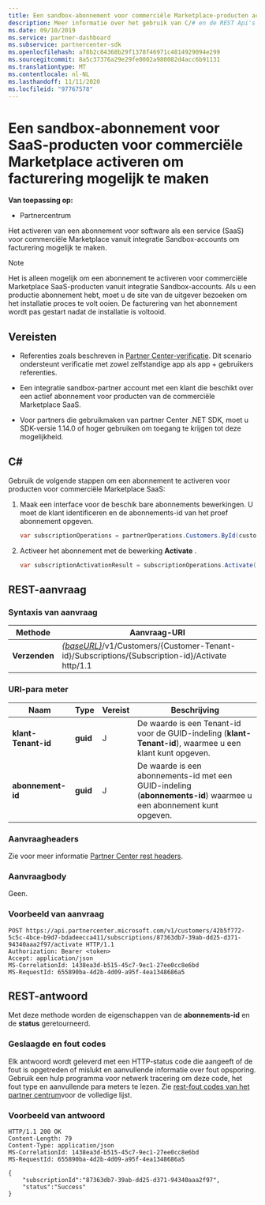 ```yaml
---
title: Een sandbox-abonnement voor commerciële Marketplace-producten activeren
description: Meer informatie over het gebruik van C/# en de REST Api's van het Partner Center om een sandbox-abonnement voor commerciële Marketplace-producten te activeren.
ms.date: 09/10/2019
ms.service: partner-dashboard
ms.subservice: partnercenter-sdk
ms.openlocfilehash: a78b2c84368b29f1378f46971c4814929094e299
ms.sourcegitcommit: 8a5c37376a29e29fe0002a980082d4acc6b91131
ms.translationtype: MT
ms.contentlocale: nl-NL
ms.lasthandoff: 11/11/2020
ms.locfileid: "97767578"
---
```

# <a name="activate-a-sandbox-subscription-for-commercial-marketplace-saas-products-to-enable-billing"></a>Een sandbox-abonnement voor SaaS-producten voor commerciële Marketplace activeren om facturering mogelijk te maken

**Van toepassing op:**

- Partnercentrum

Het activeren van een abonnement voor software als een service (SaaS) voor commerciële Marketplace vanuit integratie Sandbox-accounts om facturering mogelijk te maken.

> [!NOTE]
> Het is alleen mogelijk om een abonnement te activeren voor commerciële Marketplace SaaS-producten vanuit integratie Sandbox-accounts. Als u een productie abonnement hebt, moet u de site van de uitgever bezoeken om het installatie proces te volt ooien. De facturering van het abonnement wordt pas gestart nadat de installatie is voltooid.

## <a name="prerequisites"></a>Vereisten

- Referenties zoals beschreven in [Partner Center-verificatie](partner-center-authentication.md). Dit scenario ondersteunt verificatie met zowel zelfstandige app als app + gebruikers referenties.

- Een integratie sandbox-partner account met een klant die beschikt over een actief abonnement voor producten van de commerciële Marketplace SaaS.

- Voor partners die gebruikmaken van partner Center .NET SDK, moet u SDK-versie 1.14.0 of hoger gebruiken om toegang te krijgen tot deze mogelijkheid.

## <a name="c"></a>C\#

Gebruik de volgende stappen om een abonnement te activeren voor producten voor commerciële Marketplace SaaS:

1. Maak een interface voor de beschik bare abonnements bewerkingen. U moet de klant identificeren en de abonnements-id van het proef abonnement opgeven.

   ```csharp
   var subscriptionOperations = partnerOperations.Customers.ById(customerId).Subscriptions.ById(subscriptionId);
   ```

2. Activeer het abonnement met de bewerking **Activate** .

   ```csharp
   var subscriptionActivationResult = subscriptionOperations.Activate();
   ```

## <a name="rest-request"></a>REST-aanvraag

### <a name="request-syntax"></a>Syntaxis van aanvraag

| Methode     | Aanvraag-URI                                                                            |
|------------|----------------------------------------------------------------------------------------|
| **Verzenden** | [*{baseURL}*](partner-center-rest-urls.md)/v1/Customers/{Customer-Tenant-id}/Subscriptions/{Subscription-id}/Activate http/1.1 |

### <a name="uri-parameter"></a>URI-para meter

| Naam                   | Type     | Vereist | Beschrijving                                                                                                                                            |
|------------------------|----------|----------|--------------------------------------------------------------------------------------------------------------------------------------------------------|
| **klant-Tenant-id** | **guid** | J | De waarde is een Tenant-id voor de GUID-indeling (**klant-Tenant-id**), waarmee u een klant kunt opgeven. |
| **abonnement-id** | **guid** | J | De waarde is een abonnements-id met een GUID-indeling (**abonnements-id**) waarmee u een abonnement kunt opgeven. |

### <a name="request-headers"></a>Aanvraagheaders

Zie voor meer informatie [Partner Center rest headers](headers.md).

### <a name="request-body"></a>Aanvraagbody

Geen.

### <a name="request-example"></a>Voorbeeld van aanvraag

```http
POST https://api.partnercenter.microsoft.com/v1/customers/42b5f772-5c5c-4bce-b9d7-bdadeecca411/subscriptions/87363db7-39ab-dd25-d371-94340aaa2f97/activate HTTP/1.1
Authorization: Bearer <token>
Accept: application/json
MS-CorrelationId: 1438ea3d-b515-45c7-9ec1-27ee0cc8e6bd
MS-RequestId: 655890ba-4d2b-4d09-a95f-4ea1348686a5

```

## <a name="rest-response"></a>REST-antwoord

Met deze methode worden de eigenschappen van de **abonnements-id** en de **status** geretourneerd.

### <a name="response-success-and-error-codes"></a>Geslaagde en fout codes

Elk antwoord wordt geleverd met een HTTP-status code die aangeeft of de fout is opgetreden of mislukt en aanvullende informatie over fout opsporing. Gebruik een hulp programma voor netwerk tracering om deze code, het fout type en aanvullende para meters te lezen. Zie [rest-fout codes van het partner centrum](error-codes.md)voor de volledige lijst.

### <a name="response-example"></a>Voorbeeld van antwoord

```http
HTTP/1.1 200 OK
Content-Length: 79
Content-Type: application/json
MS-CorrelationId: 1438ea3d-b515-45c7-9ec1-27ee0cc8e6bd
MS-RequestId: 655890ba-4d2b-4d09-a95f-4ea1348686a5

{
    "subscriptionId":"87363db7-39ab-dd25-d371-94340aaa2f97",
    "status":"Success"
}
```
